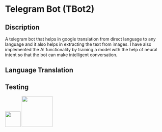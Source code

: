 # Telegram Bot (TBot2)
## Discription
A telegram bot that helps in google translation from direct language to any language and it also helps in extracting the text from images. I have also implemented the AI functionality by training a model with the help of neural intent so that the bot can make intelligent conversation.
## Language Translation
<!-- ![translate](https://user-images.githubusercontent.com/60610128/203905459-302bd027-b63c-4c21-8b33-a12736b834c0.gif) ![functions](https://user-images.githubusercontent.com/60610128/203909606-557d0d2d-35c3-4766-ad62-2dfb5b802f17.gif) -->


## Testing
<p float="left">
  <img src="https://user-images.githubusercontent.com/60610128/203905459-302bd027-b63c-4c21-8b33-a12736b834c0.gif" width="50" />
  <img src="[/img2.png](https://user-images.githubusercontent.com/60610128/203909606-557d0d2d-35c3-4766-ad62-2dfb5b802f17.gif)" width="100" /> 
<!--   <img src="/img3.png" width="100" /> -->
</p>

<!-- ![alt-text-1](image1.png "title-1") ![alt-text-2](image2.png "title-2") -->
